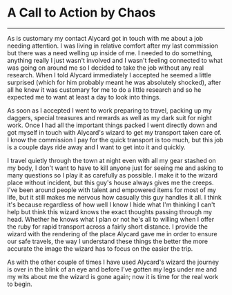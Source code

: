 # A Call to Action by Chaos
------------------

As is customary my contact Alycard got in touch with me about a job needing attention. I was living in relative comfort after my last commission but there was a need welling up inside of me. I needed to do something, anything really I just wasn't involved and I wasn't feeling connected to what was going on around me so I decided to take the job without any real research.<!--more--> When I told Alycard immediately I accepted he seemed a little surprised (which for him probably meant he was absolutely shocked), after all he knew it was customary for me to do a little research and so he expected me to want at least a day to look into things.

As soon as I accepted I went to work preparing to travel, packing up my daggers, special treasures and rewards as well as my dark suit for night work. Once I had all the important things packed I went directly down and got myself in touch with Alycard's wizard to get my transport taken care of. I know the commission I pay for the quick transport is too much, but this job is a couple days ride away and I want to get into it and quickly.

I travel quietly through the town at night even with all my gear stashed on my body, I don't want to have to kill anyone just for seeing me and asking to many questions so I play it as carefully as possible. I make it to the wizard place without incident, but this guy's house always gives me the creeps. I've been around people with talent and empowered items for most of my life, but it still makes me nervous how casually this guy handles it all. I think it's because regardless of how well I know I hide what I'm thinking I can't help but think this wizard knows the exact thoughts passing through my head. Whether he knows what I plan or not he's all to willing when I offer the ruby for rapid transport across a fairly short distance. I provide the wizard with the rendering of the place Alycard gave me in order to ensure our safe travels, the way I understand these things the better the more accurate the image the wizard has to focus on the easier the trip.

As with the other couple of times I have used Alycard's wizard the journey is over in the blink of an eye and before I've gotten my legs under me and my wits about me the wizard is gone again; now it is time for the real work to begin.
